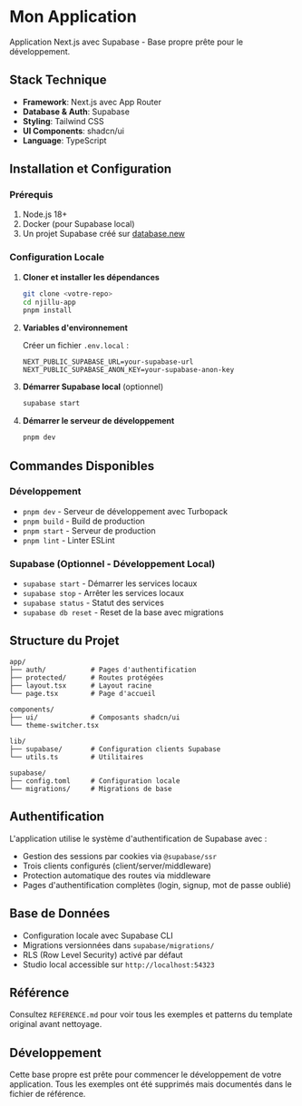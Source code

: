 # Mon Application

Application Next.js avec Supabase - Base propre prête pour le développement.

## Stack Technique

- **Framework**: Next.js avec App Router
- **Database & Auth**: Supabase
- **Styling**: Tailwind CSS
- **UI Components**: shadcn/ui
- **Language**: TypeScript

## Installation et Configuration

### Prérequis

1. Node.js 18+
2. Docker (pour Supabase local)
3. Un projet Supabase créé sur [database.new](https://database.new)

### Configuration Locale

1. **Cloner et installer les dépendances**
   ```bash
   git clone <votre-repo>
   cd njillu-app
   pnpm install
   ```

2. **Variables d'environnement**
   
   Créer un fichier `.env.local` :
   ```env
   NEXT_PUBLIC_SUPABASE_URL=your-supabase-url
   NEXT_PUBLIC_SUPABASE_ANON_KEY=your-supabase-anon-key
   ```

3. **Démarrer Supabase local** (optionnel)
   ```bash
   supabase start
   ```

4. **Démarrer le serveur de développement**
   ```bash
   pnpm dev
   ```

## Commandes Disponibles

### Développement
- `pnpm dev` - Serveur de développement avec Turbopack
- `pnpm build` - Build de production
- `pnpm start` - Serveur de production
- `pnpm lint` - Linter ESLint

### Supabase (Optionnel - Développement Local)
- `supabase start` - Démarrer les services locaux
- `supabase stop` - Arrêter les services locaux
- `supabase status` - Statut des services
- `supabase db reset` - Reset de la base avec migrations

## Structure du Projet

```
app/
├── auth/           # Pages d'authentification
├── protected/      # Routes protégées
├── layout.tsx      # Layout racine
└── page.tsx        # Page d'accueil

components/
├── ui/             # Composants shadcn/ui
└── theme-switcher.tsx

lib/
├── supabase/       # Configuration clients Supabase
└── utils.ts        # Utilitaires

supabase/
├── config.toml     # Configuration locale
└── migrations/     # Migrations de base
```

## Authentification

L'application utilise le système d'authentification de Supabase avec :
- Gestion des sessions par cookies via `@supabase/ssr`
- Trois clients configurés (client/server/middleware)
- Protection automatique des routes via middleware
- Pages d'authentification complètes (login, signup, mot de passe oublié)

## Base de Données

- Configuration locale avec Supabase CLI
- Migrations versionnées dans `supabase/migrations/`
- RLS (Row Level Security) activé par défaut
- Studio local accessible sur `http://localhost:54323`

## Référence

Consultez `REFERENCE.md` pour voir tous les exemples et patterns du template original avant nettoyage.

## Développement

Cette base propre est prête pour commencer le développement de votre application. Tous les exemples ont été supprimés mais documentés dans le fichier de référence.